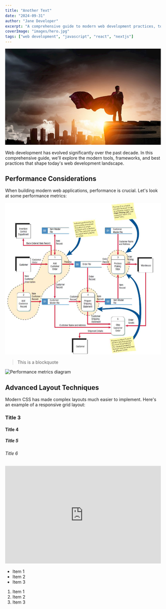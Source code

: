 ```yaml
---
title: "Another Text"
date: "2024-09-31"
author: "Jane Developer"
excerpt: "A comprehensive guide to modern web development practices, tools, and frameworks"
coverImage: "images/hero.jpg"
tags: ["web development", "javascript", "react", "nextjs"]
---
```


![Modern web development tools and interfaces](./images/hero.jpg)

Web development has evolved significantly over the past decade. In this comprehensive guide, we'll explore the modern tools, frameworks, and best practices that shape today's web development landscape.

## Performance Considerations

When building modern web applications, performance is crucial. Let's look at some performance metrics:

![Performance metrics diagram](images/diagram1.jpg)

<blockquote>
  This is a blockquote
</blockquote>

![Performance metrics diagram](https://www.cyberciti.biz/media/new/faq/2006/08/Linux-Delete-Symbolic-Link-Command.png "Performance metrics diagram" )

## Advanced Layout Techniques

Modern CSS has made complex layouts much easier to implement. Here's an example of a responsive grid layout:

### Title 3
#### Title 4
##### Title 5
###### Title 6

<iframe width="100%" height="315" src="https://datajournalism.studio/" frameBorder="0" allow="autoplay; encrypted-media" allowFullScreen></iframe>

<ul>
  <li>Item 1</li>
  <li>Item 2</li>
  <li>Item 3</li>
</ul>

<ol>
  <li>Item 1</li>
  <li>Item 2</li>
  <li>Item 3</li>
</ol>

